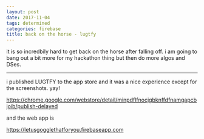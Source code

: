 ```yaml
---
layout: post
date: 2017-11-04
tags: determined
categories: firebase
title: back on the horse - lugtfy
---
```


it is so incredbily hard to get back on the horse after falling off. i am going to bang out a bit more for my hackathon thing but then do more algos and DSes.

---

i published LUGTFY to the app store and it was a nice experience except for the screenshots. yay!

<https://chrome.google.com/webstore/detail/minpdflfnocjgbknffdfnamgapcbjoib/publish-delayed>

and the web app is

<https://letusgogglethatforyou.firebaseapp.com>
